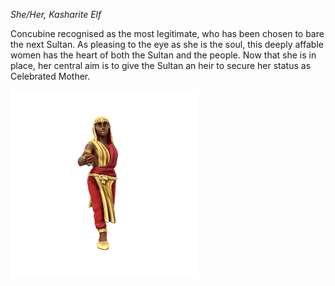 *She/Her, Kasharite Elf*

Concubine recognised as the most legitimate, who has been chosen to bare the next Sultan. As pleasing to the eye as she is the soul, this deeply affable women has the heart of both the Sultan and the people. Now that she is in place, her central aim is to give the Sultan an heir to secure her status as Celebrated Mother.

![](../../_assets/people/kashar/KashAnandera.png)